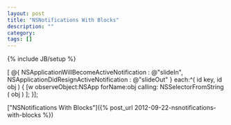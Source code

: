 ```yaml
---
layout: post
title: "NSNotifications With Blocks"
description: ""
category: 
tags: []
---
```

{% include JB/setup %}


[ @{   	NSApplicationWillBecomeActiveNotification 	:	@"slideIn",
	 		NSApplicationDidResignActiveNotification 	: 	@"slideOut" }	each:^( id key, id obj ) {
			[w observeObject:NSApp forName:obj calling: NSSelectorFromString ( obj ) ];	}];


["NSNotifications With Blocks"]({% post_url 2012-09-22-nsnotifications-with-blocks %})

